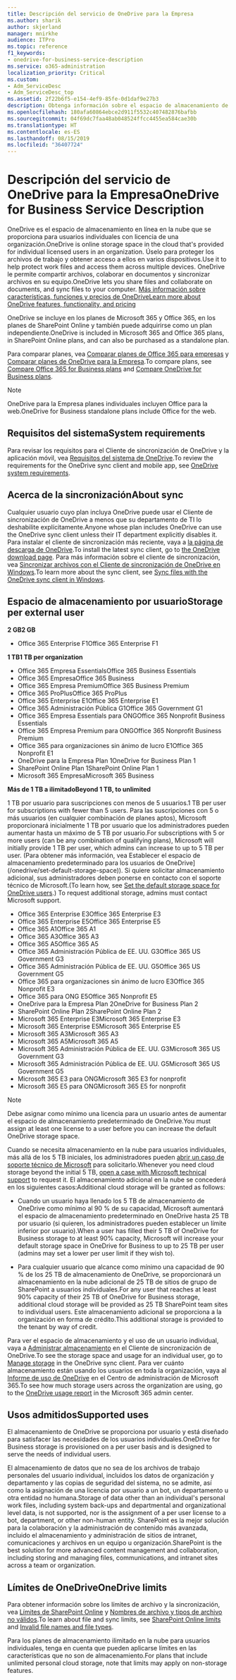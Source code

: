 ```yaml
---
title: Descripción del servicio de OneDrive para la Empresa
ms.author: sharik
author: skjerland
manager: mnirkhe
audience: ITPro
ms.topic: reference
f1_keywords:
- onedrive-for-business-service-description
ms.service: o365-administration
localization_priority: Critical
ms.custom:
- Adm_ServiceDesc
- Adm_ServiceDesc_top
ms.assetid: 2f22b6f5-e154-4ef9-85fe-0d1daf9e27b3
description: Obtenga información sobre el espacio de almacenamiento de OneDrive que se proporciona en cada plan de suscripción.
ms.openlocfilehash: 180afa60864ebce2d911f5532c407482876bafbb
ms.sourcegitcommit: 04f69dc7faa48ab048524ffcc4455ea584cae30b
ms.translationtype: HT
ms.contentlocale: es-ES
ms.lasthandoff: 08/15/2019
ms.locfileid: "36407724"
---
```

# <a name="onedrive-for-business-service-description"></a><span data-ttu-id="01800-103">Descripción del servicio de OneDrive para la Empresa</span><span class="sxs-lookup"><span data-stu-id="01800-103">OneDrive for Business Service Description</span></span>

<span data-ttu-id="01800-104">OneDrive es el espacio de almacenamiento en línea en la nube que se proporciona para usuarios individuales con licencia de una organización.</span><span class="sxs-lookup"><span data-stu-id="01800-104">OneDrive is online storage space in the cloud that's provided for individual licensed users in an organization.</span></span> <span data-ttu-id="01800-105">Úselo para proteger los archivos de trabajo y obtener acceso a ellos en varios dispositivos.</span><span class="sxs-lookup"><span data-stu-id="01800-105">Use it to help protect work files and access them across multiple devices.</span></span> <span data-ttu-id="01800-106">OneDrive le permite compartir archivos, colaborar en documentos y sincronizar archivos en su equipo.</span><span class="sxs-lookup"><span data-stu-id="01800-106">OneDrive lets you share files and collaborate on documents, and sync files to your computer.</span></span> [<span data-ttu-id="01800-107">Más información sobre características, funciones y precios de OneDrive</span><span class="sxs-lookup"><span data-stu-id="01800-107">Learn more about OneDrive features, functionality, and pricing</span></span>](https://go.microsoft.com/fwlink/?linkid=850345) 
  
<span data-ttu-id="01800-108">OneDrive se incluye en los planes de Microsoft 365 y Office 365, en los planes de SharePoint Online y también puede adquirirse como un plan independiente.</span><span class="sxs-lookup"><span data-stu-id="01800-108">OneDrive is included in Microsoft 365 and Office 365 plans, in SharePoint Online plans, and can also be purchased as a standalone plan.</span></span> 
    
<span data-ttu-id="01800-109">Para comparar planes, vea [Comparar planes de Office 365 para empresas](https://go.microsoft.com/fwlink/?linkid=799177) y [Comparar planes de OneDrive para la Empresa](https://products.office.com/es-ES/onedrive-for-business/compare-onedrive-for-business-plans).</span><span class="sxs-lookup"><span data-stu-id="01800-109">To compare plans, see [Compare Office 365 for Business plans](https://go.microsoft.com/fwlink/?linkid=799177) and [Compare OneDrive for Business plans](https://products.office.com/en-us/onedrive-for-business/compare-onedrive-for-business-plans).</span></span> 
  
> [!NOTE]
> <span data-ttu-id="01800-110">OneDrive para la Empresa planes individuales incluyen Office para la web.</span><span class="sxs-lookup"><span data-stu-id="01800-110">OneDrive for Business standalone plans include Office for the web.</span></span> 
  
## <a name="system-requirements"></a><span data-ttu-id="01800-111">Requisitos del sistema</span><span class="sxs-lookup"><span data-stu-id="01800-111">System requirements</span></span>

<span data-ttu-id="01800-112">Para revisar los requisitos para el Cliente de sincronización de OneDrive y la aplicación móvil, vea [Requisitos del sistema de OneDrive](https://go.microsoft.com/fwlink/?linkid=837584).</span><span class="sxs-lookup"><span data-stu-id="01800-112">To review the requirements for the OneDrive sync client and mobile app, see [OneDrive system requirements](https://go.microsoft.com/fwlink/?linkid=837584).</span></span>
  
## <a name="about-sync"></a><span data-ttu-id="01800-113">Acerca de la sincronización</span><span class="sxs-lookup"><span data-stu-id="01800-113">About sync</span></span>

<span data-ttu-id="01800-114">Cualquier usuario cuyo plan incluya OneDrive puede usar el Cliente de sincronización de OneDrive a menos que su departamento de TI lo deshabilite explícitamente.</span><span class="sxs-lookup"><span data-stu-id="01800-114">Anyone whose plan includes OneDrive can use the OneDrive sync client unless their IT department explicitly disables it.</span></span> <span data-ttu-id="01800-115">Para instalar el cliente de sincronización más reciente, vaya a [la página de descarga de OneDrive](https://onedrive.live.com/about/download/).</span><span class="sxs-lookup"><span data-stu-id="01800-115">To install the latest sync client, go to [the OneDrive download page](https://onedrive.live.com/about/download/).</span></span> <span data-ttu-id="01800-116">Para más información sobre el cliente de sincronización, vea [Sincronizar archivos con el Cliente de sincronización de OneDrive en Windows](https://support.office.com/article/sync-files-with-the-onedrive-sync-client-in-windows-615391c4-2bd3-4aae-a42a-858262e42a49).</span><span class="sxs-lookup"><span data-stu-id="01800-116">To learn more about the sync client, see [Sync files with the OneDrive sync client in Windows](https://support.office.com/article/sync-files-with-the-onedrive-sync-client-in-windows-615391c4-2bd3-4aae-a42a-858262e42a49).</span></span>
  
## <a name="storage-space-per-user"></a><span data-ttu-id="01800-117">Espacio de almacenamiento por usuario</span><span class="sxs-lookup"><span data-stu-id="01800-117">Storage per external user</span></span>

<span data-ttu-id="01800-118">**2 GB**</span><span class="sxs-lookup"><span data-stu-id="01800-118">**2 GB**</span></span>

- <span data-ttu-id="01800-119">Office 365 Enterprise F1</span><span class="sxs-lookup"><span data-stu-id="01800-119">Office 365 Enterprise F1</span></span>

<span data-ttu-id="01800-120">**1 TB**</span><span class="sxs-lookup"><span data-stu-id="01800-120">**1 TB per organization**</span></span>

- <span data-ttu-id="01800-121">Office 365 Empresa Essentials</span><span class="sxs-lookup"><span data-stu-id="01800-121">Office 365 Business Essentials</span></span>
- <span data-ttu-id="01800-122">Office 365 Empresa</span><span class="sxs-lookup"><span data-stu-id="01800-122">Office 365 Business</span></span>
- <span data-ttu-id="01800-123">Office 365 Empresa Premium</span><span class="sxs-lookup"><span data-stu-id="01800-123">Office 365 Business Premium</span></span>
- <span data-ttu-id="01800-124">Office 365 ProPlus</span><span class="sxs-lookup"><span data-stu-id="01800-124">Office 365 ProPlus</span></span>
- <span data-ttu-id="01800-125">Office 365 Enterprise E1</span><span class="sxs-lookup"><span data-stu-id="01800-125">Office 365 Enterprise E1</span></span>
- <span data-ttu-id="01800-126">Office 365 Administración Pública G1</span><span class="sxs-lookup"><span data-stu-id="01800-126">Office 365 Government G1</span></span>
- <span data-ttu-id="01800-127">Office 365 Empresa Essentials para ONG</span><span class="sxs-lookup"><span data-stu-id="01800-127">Office 365 Nonprofit Business Essentials</span></span>
- <span data-ttu-id="01800-128">Office 365 Empresa Premium para ONG</span><span class="sxs-lookup"><span data-stu-id="01800-128">Office 365 Nonprofit Business Premium</span></span>
- <span data-ttu-id="01800-129">Office 365 para organizaciones sin ánimo de lucro E1</span><span class="sxs-lookup"><span data-stu-id="01800-129">Office 365 Nonprofit E1</span></span>
- <span data-ttu-id="01800-130">OneDrive para la Empresa Plan 1</span><span class="sxs-lookup"><span data-stu-id="01800-130">OneDrive for Business Plan 1</span></span>
- <span data-ttu-id="01800-131">SharePoint Online Plan 1</span><span class="sxs-lookup"><span data-stu-id="01800-131">SharePoint Online Plan 1</span></span>
- <span data-ttu-id="01800-132">Microsoft 365 Empresa</span><span class="sxs-lookup"><span data-stu-id="01800-132">Microsoft 365 Business</span></span>

<span data-ttu-id="01800-133">**Más de 1 TB a ilimitado**</span><span class="sxs-lookup"><span data-stu-id="01800-133">**Beyond 1 TB, to unlimited**</span></span>
 
<span data-ttu-id="01800-134">1 TB por usuario para suscripciones con menos de 5 usuarios.</span><span class="sxs-lookup"><span data-stu-id="01800-134">1 TB per user for subscriptions with fewer than 5 users.</span></span> <span data-ttu-id="01800-135">Para las suscripciones con 5 o más usuarios (en cualquier combinación de planes aptos), Microsoft proporcionará inicialmente 1 TB por usuario que los administradores pueden aumentar hasta un máximo de 5 TB por usuario.</span><span class="sxs-lookup"><span data-stu-id="01800-135">For subscriptions with 5 or more users (can be any combination of qualifying plans), Microsoft will initially provide 1 TB per user, which admins can increase to up to 5 TB per user.</span></span> <span data-ttu-id="01800-136">(Para obtener más información, vea Establecer el espacio de almacenamiento predeterminado para los usuarios de OneDrive](/onedrive/set-default-storage-space)). Si quiere solicitar almacenamiento adicional, sus administradores deben ponerse en contacto con el soporte técnico de Microsoft.</span><span class="sxs-lookup"><span data-stu-id="01800-136">(To learn how, see [Set the default storage space for OneDrive users](/onedrive/set-default-storage-space).) To request additional storage, admins must contact Microsoft support.</span></span>

- <span data-ttu-id="01800-137">Office 365 Enterprise E3</span><span class="sxs-lookup"><span data-stu-id="01800-137">Office 365 Enterprise E3</span></span>
- <span data-ttu-id="01800-138">Office 365 Enterprise E5</span><span class="sxs-lookup"><span data-stu-id="01800-138">Office 365 Enterprise E5</span></span>
- <span data-ttu-id="01800-139">Office 365 A1</span><span class="sxs-lookup"><span data-stu-id="01800-139">Office 365 A1</span></span>
- <span data-ttu-id="01800-140">Office 365 A3</span><span class="sxs-lookup"><span data-stu-id="01800-140">Office 365 A3</span></span>
- <span data-ttu-id="01800-141">Office 365 A5</span><span class="sxs-lookup"><span data-stu-id="01800-141">Office 365 A5</span></span>
- <span data-ttu-id="01800-142">Office 365 Administración Pública de EE. UU. G3</span><span class="sxs-lookup"><span data-stu-id="01800-142">Office 365 US Government G3</span></span>
- <span data-ttu-id="01800-143">Office 365 Administración Pública de EE. UU. G5</span><span class="sxs-lookup"><span data-stu-id="01800-143">Office 365 US Government G5</span></span>
- <span data-ttu-id="01800-144">Office 365 para organizaciones sin ánimo de lucro E3</span><span class="sxs-lookup"><span data-stu-id="01800-144">Office 365 Nonprofit E3</span></span>
- <span data-ttu-id="01800-145">Office 365 para ONG E5</span><span class="sxs-lookup"><span data-stu-id="01800-145">Office 365 Nonprofit E5</span></span>
- <span data-ttu-id="01800-146">OneDrive para la Empresa Plan 2</span><span class="sxs-lookup"><span data-stu-id="01800-146">OneDrive for Business Plan 2</span></span>
- <span data-ttu-id="01800-147">SharePoint Online Plan 2</span><span class="sxs-lookup"><span data-stu-id="01800-147">SharePoint Online Plan 2</span></span>
- <span data-ttu-id="01800-148">Microsoft 365 Enterprise E3</span><span class="sxs-lookup"><span data-stu-id="01800-148">Microsoft 365 Enterprise E3</span></span>
- <span data-ttu-id="01800-149">Microsoft 365 Enterprise E5</span><span class="sxs-lookup"><span data-stu-id="01800-149">Microsoft 365 Enterprise E5</span></span>
- <span data-ttu-id="01800-150">Microsoft 365 A3</span><span class="sxs-lookup"><span data-stu-id="01800-150">Microsoft 365 A3</span></span>
- <span data-ttu-id="01800-151">Microsoft 365 A5</span><span class="sxs-lookup"><span data-stu-id="01800-151">Microsoft 365 A5</span></span>
- <span data-ttu-id="01800-152">Microsoft 365 Administración Pública de EE. UU. G3</span><span class="sxs-lookup"><span data-stu-id="01800-152">Microsoft 365 US Government G3</span></span>
- <span data-ttu-id="01800-153">Microsoft 365 Administración Pública de EE. UU. G5</span><span class="sxs-lookup"><span data-stu-id="01800-153">Microsoft 365 US Government G5</span></span>
- <span data-ttu-id="01800-154">Microsoft 365 E3 para ONG</span><span class="sxs-lookup"><span data-stu-id="01800-154">Microsoft 365 E3 for nonprofit</span></span>
- <span data-ttu-id="01800-155">Microsoft 365 E5 para ONG</span><span class="sxs-lookup"><span data-stu-id="01800-155">Microsoft 365 E5 for nonprofit</span></span>

> [!NOTE]
> <span data-ttu-id="01800-156">Debe asignar como mínimo una licencia para un usuario antes de aumentar el espacio de almacenamiento predeterminado de OneDrive.</span><span class="sxs-lookup"><span data-stu-id="01800-156">You must assign at least one license to a user before you can increase the default OneDrive storage space.</span></span> 
  
<span data-ttu-id="01800-157">Cuando se necesita almacenamiento en la nube para usuarios individuales, más allá de los 5 TB iniciales, los administradores pueden [abrir un caso de soporte técnico de Microsoft](https://go.microsoft.com/fwlink/?linkid=869559) para solicitarlo.</span><span class="sxs-lookup"><span data-stu-id="01800-157">Whenever you need cloud storage beyond the initial 5 TB, [open a case with Microsoft technical support](https://go.microsoft.com/fwlink/?linkid=869559) to request it.</span></span> <span data-ttu-id="01800-158">El almacenamiento adicional en la nube se concederá en los siguientes casos:</span><span class="sxs-lookup"><span data-stu-id="01800-158">Additional cloud storage will be granted as follows:</span></span> 
  
- <span data-ttu-id="01800-159">Cuando un usuario haya llenado los 5 TB de almacenamiento de OneDrive como mínimo al 90 % de su capacidad, Microsoft aumentará el espacio de almacenamiento predeterminado en OneDrive hasta 25 TB por usuario (si quieren, los administradores pueden establecer un límite inferior por usuario).</span><span class="sxs-lookup"><span data-stu-id="01800-159">When a user has filled their 5 TB of OneDrive for Business storage to at least 90% capacity, Microsoft will increase your default storage space in OneDrive for Business to up to 25 TB per user (admins may set a lower per user limit if they wish to).</span></span> 
    
- <span data-ttu-id="01800-160">Para cualquier usuario que alcance como mínimo una capacidad de 90 % de los 25 TB de almacenamiento de OneDrive, se proporcionará un almacenamiento en la nube adicional de 25 TB de sitios de grupo de SharePoint a usuarios individuales.</span><span class="sxs-lookup"><span data-stu-id="01800-160">For any user that reaches at least 90% capacity of their 25 TB of OneDrive for Business storage, additional cloud storage will be provided as 25 TB SharePoint team sites to individual users.</span></span> <span data-ttu-id="01800-161">Este almacenamiento adicional se proporciona a la organización en forma de crédito.</span><span class="sxs-lookup"><span data-stu-id="01800-161">This additional storage is provided to the tenant by way of credit.</span></span>
    
<span data-ttu-id="01800-162">Para ver el espacio de almacenamiento y el uso de un usuario individual, vaya a [Administrar almacenamiento](https://support.office.com/article/31519161-059C-4764-B6F8-F5CD29F7FE68) en el Cliente de sincronización de OneDrive.</span><span class="sxs-lookup"><span data-stu-id="01800-162">To see the storage space and usage for an individual user, go to [Manage storage](https://support.office.com/article/31519161-059C-4764-B6F8-F5CD29F7FE68) in the OneDrive sync client.</span></span> <span data-ttu-id="01800-163">Para ver cuánto almacenamiento están usando los usuarios en toda la organización, vaya al [Informe de uso de OneDrive](/office365/admin/activity-reports/onedrive-for-business-usage) en el Centro de administración de Microsoft 365.</span><span class="sxs-lookup"><span data-stu-id="01800-163">To see how much storage users across the organization are using, go to the [OneDrive usage report](/office365/admin/activity-reports/onedrive-for-business-usage) in the Microsoft 365 admin center.</span></span> 
   
## <a name="supported-uses"></a><span data-ttu-id="01800-164">Usos admitidos</span><span class="sxs-lookup"><span data-stu-id="01800-164">Supported uses</span></span>

<span data-ttu-id="01800-165">El almacenamiento de OneDrive se proporciona por usuario y está diseñado para satisfacer las necesidades de los usuarios individuales.</span><span class="sxs-lookup"><span data-stu-id="01800-165">OneDrive for Business storage is provisioned on a per user basis and is designed to serve the needs of individual users.</span></span>
  
<span data-ttu-id="01800-166">El almacenamiento de datos que no sea de los archivos de trabajo personales del usuario individual, incluidos los datos de organización y departamento y las copias de seguridad del sistema, no se admite, así como la asignación de una licencia por usuario a un bot, un departamento u otra entidad no humana.</span><span class="sxs-lookup"><span data-stu-id="01800-166">Storage of data other than an individual's personal work files, including system back-ups and departmental and organizational level data, is not supported, nor is the assignment of a per user license to a bot, department, or other non-human entity.</span></span> <span data-ttu-id="01800-167">SharePoint es la mejor solución para la colaboración y la administración de contenido más avanzada, incluido el almacenamiento y administración de sitios de intranet, comunicaciones y archivos en un equipo u organización.</span><span class="sxs-lookup"><span data-stu-id="01800-167">SharePoint is the best solution for more advanced content management and collaboration, including storing and managing files, communications, and intranet sites across a team or organization.</span></span>
  
## <a name="onedrive-limits"></a><span data-ttu-id="01800-168">Límites de OneDrive</span><span class="sxs-lookup"><span data-stu-id="01800-168">OneDrive limits</span></span>

<span data-ttu-id="01800-169">Para obtener información sobre los límites de archivo y la sincronización, vea [Límites de SharePoint Online](/office365/servicedescriptions/sharepoint-online-service-description/sharepoint-online-limits) y [Nombres de archivo y tipos de archivo no válidos](https://support.office.com/article/64883a5d-228e-48f5-b3d2-eb39e07630fa).</span><span class="sxs-lookup"><span data-stu-id="01800-169">To learn about file and sync limits, see [SharePoint Online limits](/office365/servicedescriptions/sharepoint-online-service-description/sharepoint-online-limits) and [Invalid file names and file types](https://support.office.com/article/64883a5d-228e-48f5-b3d2-eb39e07630fa).</span></span>
  
<span data-ttu-id="01800-170">Para los planes de almacenamiento ilimitado en la nube para usuarios individuales, tenga en cuenta que pueden aplicarse límites en las características que no son de almacenamiento.</span><span class="sxs-lookup"><span data-stu-id="01800-170">For plans that include unlimited personal cloud storage, note that limits may apply on non-storage features.</span></span> 
  

